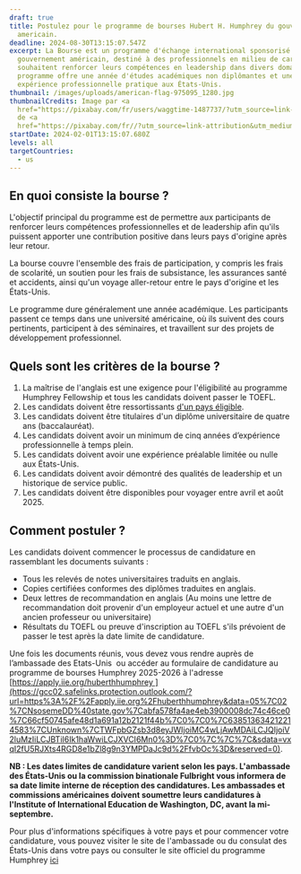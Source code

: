 ```yaml
---
draft: true
title: Postulez pour le programme de bourses Hubert H. Humphrey du gouvernement
  americain.
deadline: 2024-08-30T13:15:07.547Z
excerpt: La Bourse est un programme d'échange international sponsorisé par le
  gouvernement américain, destiné à des professionnels en milieu de carrière qui
  souhaitent renforcer leurs compétences en leadership dans divers domaines. Le
  programme offre une année d'études académiques non diplômantes et une
  expérience professionnelle pratique aux États-Unis.
thumbnail: /images/uploads/american-flag-975095_1280.jpg
thumbnailCredits: Image par <a
  href="https://pixabay.com/fr/users/waggtime-1487737/?utm_source=link-attribution&utm_medium=referral&utm_campaign=image&utm_content=975095">waggtime</a>
  de <a
  href="https://pixabay.com/fr//?utm_source=link-attribution&utm_medium=referral&utm_campaign=image&utm_content=975095">Pixabay</a>
startDate: 2024-02-01T13:15:07.680Z
levels: all
targetCountries:
  - us
---
```

## En quoi consiste la bourse ?

L'objectif principal du programme est de permettre aux participants de renforcer leurs compétences professionnelles et de leadership afin qu'ils puissent apporter une contribution positive dans leurs pays d'origine après leur retour.

La bourse couvre l'ensemble des frais de participation, y compris les frais de scolarité, un soutien pour les frais de subsistance, les assurances santé et accidents, ainsi qu'un voyage aller-retour entre le pays d'origine et les États-Unis. 

Le programme dure généralement une année académique. Les participants passent ce temps dans une université américaine, où ils suivent des cours pertinents, participent à des séminaires, et travaillent sur des projets de développement professionnel.

## Quels sont les critères de la bourse ?

1. La maîtrise de l'anglais est une exigence pour l'éligibilité au programme Humphrey Fellowship et tous les candidats doivent passer le TOEFL.
2. L﻿es candidats doivent être ressortissants [d'un pays éligible](https://www.humphreyfellowship.org/how-to-apply/u-s-embassies-commissions/).﻿
3. Les candidats doivent être titulaires d'un diplôme universitaire de quatre ans (baccalauréat).
4. Les candidats doivent avoir un minimum de cinq années d’expérience professionnelle à temps plein.
5. Les candidats doivent avoir une expérience préalable limitée ou nulle aux États-Unis.
6. Les candidats doivent avoir démontré des qualités de leadership et un historique de service public.
7. Les candidats doivent être disponibles pour voyager entre avril et août 2025.

## Comment postuler ?

Les candidats doivent commencer le processus de candidature en rassemblant les documents suivants : 

* Tous les relevés de notes universitaires traduits en anglais.
* Copies certifiées conformes des diplômes traduites en anglais.
* Deux lettres de recommandation en anglais (Au moins une lettre de recommandation doit provenir d'un employeur actuel et une autre d'un ancien professeur ou universitaire)
* Résultats du TOEFL ou preuve d'inscription au TOEFL s'ils prévoient de passer le test après la date limite de candidature.

Une fois les documents réunis, vous devez vous rendre auprès de l’ambassade des Etats-Unis  ou accéder au formulaire de candidature au programme de bourses Humphrey 2025-2026 à l'adresse  [https://apply.iie.org/huberthhumphrey ](https://gcc02.safelinks.protection.outlook.com/?url=https%3A%2F%2Fapply.iie.org%2Fhuberthhumphrey&data=05%7C02%7CNsosemeDD%40state.gov%7Cabfa578fa4ae4eb3900008dc74c46ce0%7C66cf50745afe48d1a691a12b2121f44b%7C0%7C0%7C638513634212214583%7CUnknown%7CTWFpbGZsb3d8eyJWIjoiMC4wLjAwMDAiLCJQIjoiV2luMzIiLCJBTiI6Ik1haWwiLCJXVCI6Mn0%3D%7C0%7C%7C%7C&sdata=vxqI2fU5RJXts4RGD8e1bZl8g9n3YMPDaJc9d%2FfvbOc%3D&reserved=0).

**N﻿B : Les dates limites de candidature varient selon les pays. L'ambassade des États-Unis ou la commission binationale Fulbright vous informera de sa date limite interne de réception des candidatures. Les ambassades et commissions américaines doivent soumettre leurs candidatures à l'Institute of International Education de Washington, DC, avant la mi-septembre.**

Pour plus d'informations spécifiques à votre pays et pour commencer votre candidature, vous pouvez visiter le site de l'ambassade ou du consulat des États-Unis dans votre pays ou consulter le site officiel du programme Humphrey [ici](https://www.humphreyfellowship.org)